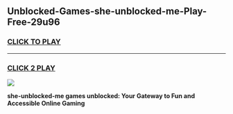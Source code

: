 
## Unblocked-Games-she-unblocked-me-Play-Free-29u96
<h3>
<a href="https://premium76.site?title=she-unblocked-me&ref=10A">CLICK TO PLAY</a></h3>
<hr>

<h3>
<a href="https://premium76.site?title=she-unblocked-me&ref=10A">CLICK 2 PLAY</a>
  
</h3>

<a href="https://premium76.site?title=she-unblocked-me&ref=10A"><img src="https://clearcache.store/games.png"></a>


**she-unblocked-me games unblocked: Your Gateway to Fun and Accessible Online Gaming**
